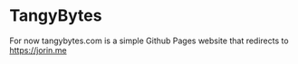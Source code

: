 # TangyBytes

For now tangybytes.com is a simple Github Pages website that redirects to https://jorin.me
